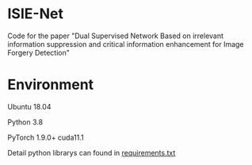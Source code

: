 # ISIE-Net

Code for the paper "Dual Supervised Network Based on irrelevant information suppression and critical information enhancement for Image Forgery Detection"

# Environment
Ubuntu 18.04

Python 3.8

PyTorch 1.9.0+ cuda11.1

Detail python librarys can found in [requirements.txt](./requirements.txt)
